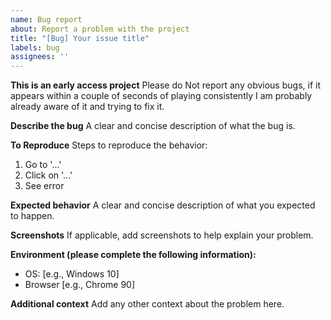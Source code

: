 ```yaml
---
name: Bug report
about: Report a problem with the project
title: "[Bug] Your issue title"
labels: bug
assignees: ''
---
```


**This is an early access project**
Please do Not report any obvious bugs, if it appears within a couple of seconds of playing consistently I am probably already aware of it and trying to fix it.

**Describe the bug**
A clear and concise description of what the bug is.

**To Reproduce**
Steps to reproduce the behavior:
1. Go to '...'
2. Click on '...'
3. See error

**Expected behavior**
A clear and concise description of what you expected to happen.

**Screenshots**
If applicable, add screenshots to help explain your problem.

**Environment (please complete the following information):**
- OS: [e.g., Windows 10]
- Browser [e.g., Chrome 90]

**Additional context**
Add any other context about the problem here.